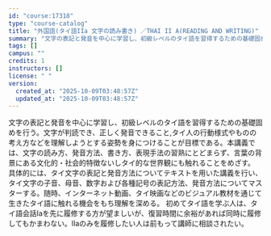 ```yaml
---
id: "course:17318"
type: "course-catalog"
title: "外国語(タイ語IIa 文字の読み書き) ／THAI II A(READING AND WRITING)"
summary: "文字の表記と発音を中心に学習し、初級レベルのタイ語を習得するための基礎固めを行う。文字が判読でき、正しく発音できること,タイ人の行動様式やものの考え方などを理解しようとする姿勢を身につけることが目標である。本講義では、文字の読み方、発音方法…"
tags: []
campus: ""
credits: 1
instructors: []
license: " "
version:
  created_at: "2025-10-09T03:48:57Z"
  updated_at: "2025-10-09T03:48:57Z"
---
```


文字の表記と発音を中心に学習し、初級レベルのタイ語を習得するための基礎固めを行う。文字が判読でき、正しく発音できること,タイ人の行動様式やものの考え方などを理解しようとする姿勢を身につけることが目標である。本講義では、文字の読み方、発音方法、書き方、表現手法の習熟にとどまらず、言葉の背景にある文化的・社会的特徴ないしタイ的な世界観にも触れることをめざす。 具体的には、タイ文字の表記と発音方法についてテキストを用いた講義を行い、タイ文字の子音、母音、数字および各種記号の表記方法、発音方法についてマスターする。随時、インターネット動画、タイ映画などのビジュアル教材を通じて生きたタイ語に触れる機会をもち理解を深める。 初めてタイ語を学ぶ人は、タイ語会話Ⅰaを先に履修する方が望ましいが、復習時間に余裕があれば同時に履修してもかまわない。Ⅱaのみを履修したい人は前もって講師に相談されたい。
